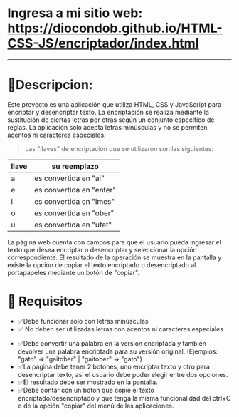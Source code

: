 # Ingresa a mi sitio web: https://diocondob.github.io/HTML-CSS-JS/encriptador/index.html
---

# 📝**Descripcion:**
Este proyecto es una aplicación que utiliza HTML, CSS y JavaScript para encriptar y desencriptar texto. La encriptación se realiza mediante la sustitución de ciertas letras por otras según un conjunto específico de reglas. La aplicación solo acepta letras minúsculas y no se permiten acentos ni caracteres especiales.

>Las "llaves" de encriptación que se utilizaron son las siguientes:

| llave |su reemplazo|
   |---|---|
   | a| es convertida en "ai" |
   | e| es convertida en "enter" |
   | i| es convertida en "imes"|
   | o| es convertida en "ober"|
   | u| es convertida en "ufat"|
 
La página web cuenta con campos para que el usuario pueda ingresar el texto que desea encriptar o desencriptar y seleccionar la opción correspondiente. El resultado de la operación se muestra en la pantalla y existe la opción de copiar el texto encriptado o desencriptado al portapapeles mediante un botón de "copiar".

# 📑 **Requisitos**
+ ✅Debe funcionar solo con letras minúsculas
+ ✅ No deben ser utilizadas letras con acentos ni caracteres especiales
* ✅Debe convertir una palabra en la versión encriptada y también devolver una palabra encriptada para su versión original. (Ejemplos: "gato" => "gaitober" | "gaitober" => "gato")
* ✅La página debe tener 2 botones, uno encriptar texto y otro para desencriptar texto, asi el usuario debe poder elegir entre dos opciones.
* ✅El resultado debe ser mostrado en la pantalla.
* ✅Debe contar con un boton que copie el texto encriptado/desencriptado y que tenga la misma funcionalidad del ctrl+C o de la opción "copiar" del menú de las aplicaciones.
